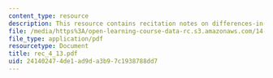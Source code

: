 ```yaml
---
content_type: resource
description: This resource contains recitation notes on differences-in-differences.
file: /media/https%3A/open-learning-course-data-rc.s3.amazonaws.com/14-32-econometrics-spring-2007/241402474de1ad9da3b97c1938788dd7_rec_4_13.pdf
file_type: application/pdf
resourcetype: Document
title: rec_4_13.pdf
uid: 24140247-4de1-ad9d-a3b9-7c1938788dd7
---
```


